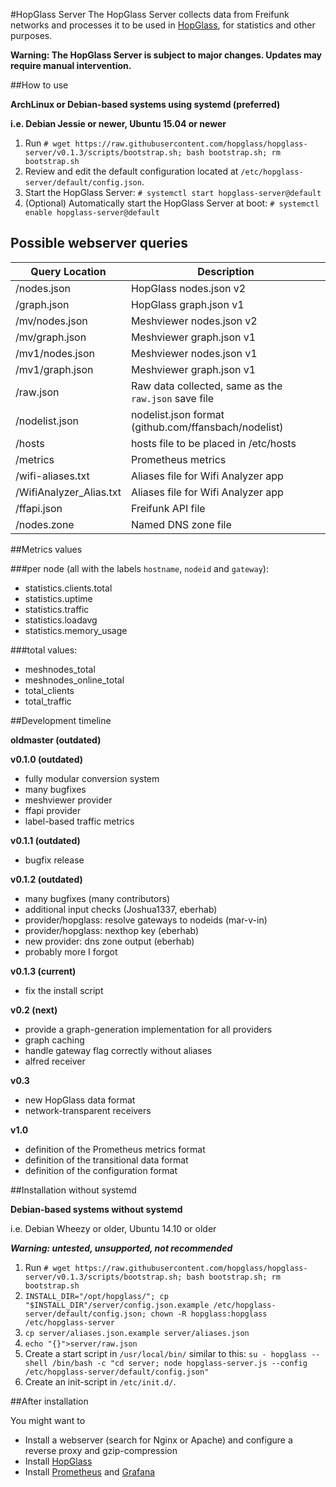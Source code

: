 #HopGlass Server
The HopGlass Server collects data from Freifunk networks and processes it to be used in [HopGlass](https://github.com/hopglass/hopglass), for statistics and other purposes.

**Warning: The HopGlass Server is subject to major changes. Updates may require manual intervention.**

##How to use

**ArchLinux or Debian-based systems using systemd (preferred)**

**i.e. Debian Jessie or newer, Ubuntu 15.04 or newer**

1. Run `# wget https://raw.githubusercontent.com/hopglass/hopglass-server/v0.1.3/scripts/bootstrap.sh; bash bootstrap.sh; rm bootstrap.sh`
2. Review and edit the default configuration located at `/etc/hopglass-server/default/config.json`.
3. Start the HopGlass Server: `# systemctl start hopglass-server@default`
4. (Optional) Automatically start the HopGlass Server at boot: `# systemctl enable hopglass-server@default`

Possible webserver queries
--------------------------

|Query Location         |Description|
|---------------------- |---|
|/nodes.json            |HopGlass nodes.json v2|
|/graph.json            |HopGlass graph.json v1|
|/mv/nodes.json         |Meshviewer nodes.json v2|
|/mv/graph.json         |Meshviewer graph.json v1|
|/mv1/nodes.json        |Meshviewer nodes.json v1|
|/mv1/graph.json        |Meshviewer graph.json v1|
|/raw.json              |Raw data collected, same as the `raw.json` save file|
|/nodelist.json         |nodelist.json format (github.com/ffansbach/nodelist)|
|/hosts                 |hosts file to be placed in /etc/hosts|
|/metrics               |Prometheus metrics|
|/wifi-aliases.txt      |Aliases file for Wifi Analyzer app|
|/WifiAnalyzer_Alias.txt|Aliases file for Wifi Analyzer app|
|/ffapi.json            |Freifunk API file|
|/nodes.zone            |Named DNS zone file|

##Metrics values

###per node (all with the labels `hostname`, `nodeid` and `gateway`):

- statistics.clients.total
- statistics.uptime
- statistics.traffic
- statistics.loadavg
- statistics.memory_usage

###total values:

- meshnodes_total
- meshnodes_online_total
- total_clients
- total_traffic

##Development timeline

**oldmaster (outdated)**

**v0.1.0 (outdated)**

- fully modular conversion system
- many bugfixes
- meshviewer provider
- ffapi provider
- label-based traffic metrics

**v0.1.1 (outdated)**

- bugfix release

**v0.1.2 (outdated)**

- many bugfixes (many contributors)
- additional input checks (Joshua1337, eberhab)
- provider/hopglass: resolve gateways to nodeids (mar-v-in)
- provider/hopglass: nexthop key (eberhab)
- new provider: dns zone output (eberhab)
- probably more I forgot

**v0.1.3 (current)**

- fix the install script

**v0.2 (next)**

- provide a graph-generation implementation for all providers
- graph caching
- handle gateway flag correctly without aliases
- alfred receiver

**v0.3**

- new HopGlass data format
- network-transparent receivers

**v1.0**

- definition of the Prometheus metrics format
- definition of the transitional data format
- definition of the configuration format

##Installation without systemd

**Debian-based systems without systemd**

i.e. Debian Wheezy or older, Ubuntu 14.10 or older

***Warning: untested, unsupported, not recommended***

1. Run `# wget https://raw.githubusercontent.com/hopglass/hopglass-server/v0.1.3/scripts/bootstrap.sh; bash bootstrap.sh; rm bootstrap.sh`
2. `INSTALL_DIR="/opt/hopglass/"; cp "$INSTALL_DIR"/server/config.json.example /etc/hopglass-server/default/config.json;
    chown -R hopglass:hopglass /etc/hopglass-server`
3. `cp server/aliases.json.example server/aliases.json`
4. `echo "{}">server/raw.json`
5. Create a start script in `/usr/local/bin/` similar to this:
   `su - hopglass --shell /bin/bash -c "cd server; node hopglass-server.js --config /etc/hopglass-server/default/config.json"`
6. Create an init-script in `/etc/init.d/`.

##After installation

You might want to
- Install a webserver (search for Nginx or Apache) and configure a reverse proxy and gzip-compression
- Install [HopGlass](https://github.com/hopglass/hopglass)
- Install [Prometheus](http://prometheus.io/) and [Grafana](http://grafana.org/)
